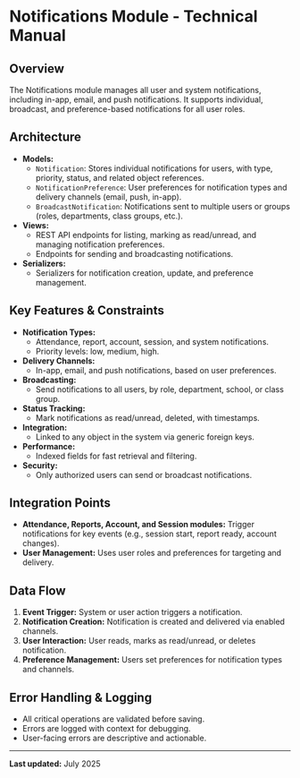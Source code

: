 # Notifications Module - Technical Manual

## Overview
The Notifications module manages all user and system notifications, including in-app, email, and push notifications. It supports individual, broadcast, and preference-based notifications for all user roles.

## Architecture
- **Models:**
  - `Notification`: Stores individual notifications for users, with type, priority, status, and related object references.
  - `NotificationPreference`: User preferences for notification types and delivery channels (email, push, in-app).
  - `BroadcastNotification`: Notifications sent to multiple users or groups (roles, departments, class groups, etc.).
- **Views:**
  - REST API endpoints for listing, marking as read/unread, and managing notification preferences.
  - Endpoints for sending and broadcasting notifications.
- **Serializers:**
  - Serializers for notification creation, update, and preference management.

## Key Features & Constraints
- **Notification Types:**
  - Attendance, report, account, session, and system notifications.
  - Priority levels: low, medium, high.
- **Delivery Channels:**
  - In-app, email, and push notifications, based on user preferences.
- **Broadcasting:**
  - Send notifications to all users, by role, department, school, or class group.
- **Status Tracking:**
  - Mark notifications as read/unread, deleted, with timestamps.
- **Integration:**
  - Linked to any object in the system via generic foreign keys.
- **Performance:**
  - Indexed fields for fast retrieval and filtering.
- **Security:**
  - Only authorized users can send or broadcast notifications.

## Integration Points
- **Attendance, Reports, Account, and Session modules:** Trigger notifications for key events (e.g., session start, report ready, account changes).
- **User Management:** Uses user roles and preferences for targeting and delivery.

## Data Flow
1. **Event Trigger:** System or user action triggers a notification.
2. **Notification Creation:** Notification is created and delivered via enabled channels.
3. **User Interaction:** User reads, marks as read/unread, or deletes notification.
4. **Preference Management:** Users set preferences for notification types and channels.

## Error Handling & Logging
- All critical operations are validated before saving.
- Errors are logged with context for debugging.
- User-facing errors are descriptive and actionable.

---
**Last updated:** July 2025
